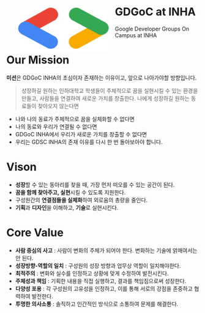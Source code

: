 <div id="toc">
  <ul style="list-style: none">
    <summary>
      <img width="250" height="120" align="left" style="float: left; align-content: center; margin: 0 10px 0 0;" alt="GDGoC_at_INHA" src="https://github.com/GDGoCINHA/.github/blob/main/images/GDGoC.png"/>
      <h1><a>GDGoC at INHA</a></h1>
      <p>Google Developer Groups On Campus at INHA</p>
    </summary>
  </ul>
</div>

# Our Mission
**미션**은 GDGoC INHA의 초심이자 존재하는 이유이고, 앞으로 나아가야할 방향입니다.

> 성장하길 원하는 인하대학교 학생들이 주체적으로 꿈을 실현시킬 수 있는 환경을 만들고, 사람들을 연결하여 새로운 가치를 창출한다.
나에게 성장하길 원하는 동료들이 찾아오지 않는다면

- 나와 나의 동료가 주체적으로 꿈을 실체화할 수 없다면
- 나의 동료와 우리가 연결될 수 없다면
- GDGoC INHA에서 우리가 새로운 가치를 창출할 수 없다면
- 우리는 GDSC INHA의 존재 이유를 다시 한 번 돌아보아야 합니다.

# Vison
- **성장**할 수 있는 동아리를 찾을 때, 가장 먼저 떠오를 수 있는 공간이 된다.
- **꿈을 함께 찾아주고, 실현**시킬 수 있도록 지원한다.
- 구성원간의 **연결점들을 실체화**하여 외로움의 총량을 줄인다.
- **기획**과 **디자인**을 이해하고, **기술**로 실현시킨다.

# Core Value
- **사람 중심의 사고** : 사람이 변화의 주체가 되어야 한다. 변화하는 기술에 얽매여서는 안 된다.
- **성장방향-역할의 일치** : 구성원의 성장 방향과 업무상 역할이 일치해야한다.
- **최적주의** : 변화와 실수를 인정하고 상황에 맞게 수정하여 발전시킨다.
- **주체성과 책임** : 기획한 내용을 직접 실행하고, 결과를 책임짐으로써 성장한다.
- **다양성 포용** : 각 구성원의 고유성을 인정하고, 이를 통해 서로의 강점을 존중하고 협력하여 발전한다.
- **투명한 의사소통** : 솔직하고 인간적인 방식으로 소통하여 문제를 해결한다.